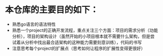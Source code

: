# 本仓库的主要目的如下：
- 熟悉go语言的语法特性
- 熟悉一个project的正确开发流程，重点关注三个方面：项目的需求分析（功能分析），项目的架构设计（虽然开始的小项目根本就不需要什么架构，但是尝试着从分析中找出最合适架构的这种能力需要刻意训练），代码的书写
- 注意思考每个project的扩展点（思考如何让程序的扩展性变得更很好）